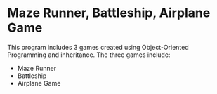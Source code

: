 # Maze Runner, Battleship, Airplane Game 

This program includes 3 games created using Object-Oriented Programming and inheritance. 
The three games include:
- Maze Runner
- Battleship
- Airplane Game 

